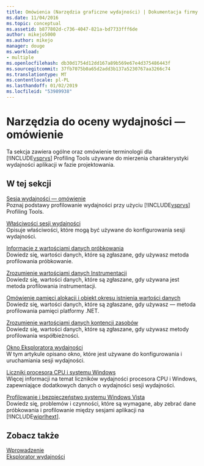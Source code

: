 ```yaml
---
title: Omówienia (Narzędzia graficzne wydajności) | Dokumentacja firmy Microsoft
ms.date: 11/04/2016
ms.topic: conceptual
ms.assetid: b877802d-c736-4047-821a-bd7733fff6de
author: mikejo5000
ms.author: mikejo
manager: douge
ms.workload:
- multiple
ms.openlocfilehash: db30d1754d12dd167a89b569e67e4d375486443f
ms.sourcegitcommit: 37fb7075b0a65d2add3b137a5230767aa3266c74
ms.translationtype: MT
ms.contentlocale: pl-PL
ms.lasthandoff: 01/02/2019
ms.locfileid: "53989938"
---
```

# <a name="overviews-performance-tools"></a>Narzędzia do oceny wydajności — omówienie
Ta sekcja zawiera ogólne oraz omówienie terminologii dla [!INCLUDE[vsprvs](../code-quality/includes/vsprvs_md.md)] Profiling Tools używane do mierzenia charakterystyki wydajności aplikacji w fazie projektowania.  
  
## <a name="in-this-section"></a>W tej sekcji  
 [Sesja wydajności — omówienie](../profiling/performance-session-overview.md)  
 Poznaj podstawy profilowanie wydajności przy użyciu [!INCLUDE[vsprvs](../code-quality/includes/vsprvs_md.md)] Profiling Tools.  
  
 [Właściwości sesji wydajności](../profiling/performance-session-properties.md)  
 Opisuje właściwości, które mogą być używane do konfigurowania sesji wydajności.  
  
 [Informacje z wartościami danych próbkowania](../profiling/understanding-sampling-data-values.md)  
 Dowiedz się, wartości danych, które są zgłaszane, gdy używasz metoda profilowania próbkowanie.  
  
 [Zrozumienie wartościami danych Instrumentacji](../profiling/understanding-instrumentation-data-values.md)  
 Dowiedz się, wartości danych, które są zgłaszane, gdy używana jest metoda profilowania instrumentacji.  
  
 [Omówienie pamięci alokacji i obiekt okresu istnienia wartości danych](../profiling/understanding-memory-allocation-and-object-lifetime-data-values.md)  
 Dowiedz się, wartości danych, które są zgłaszane, gdy używasz — metoda profilowania pamięci platformy .NET.  
  
 [Zrozumienie wartościami danych kontencji zasobów](../profiling/understanding-resource-contention-data-values.md)  
 Dowiedz się, wartości danych, które są zgłaszane, gdy używasz metody profilowania współbieżności.  
  
 [Okno Eksploratora wydajności](../profiling/performance-explorer-window.md)  
 W tym artykule opisano okno, które jest używane do konfigurowania i uruchamiania sesji wydajności.  
  
 [Liczniki procesora CPU i systemu Windows](../profiling/cpu-and-windows-counters.md)  
 Więcej informacji na temat liczników wydajności procesora CPU i Windows, zapewniające dodatkowych danych o wydajności sesji wydajności.  
  
 [Profilowanie i bezpieczeństwo systemu Windows Vista](../profiling/profiling-and-windows-vista-security.md)  
 Dowiedz się, problemów i czynności, które są wymagane, aby zebrać dane próbkowania i profilowanie między sesjami aplikacji na [!INCLUDE[wiprlhext](../debugger/includes/wiprlhext_md.md)].  
  
## <a name="see-also"></a>Zobacz także  
 [Wprowadzenie](../profiling/getting-started-with-performance-tools.md)   
 [Eksplorator wydajności](../profiling/performance-explorer.md)